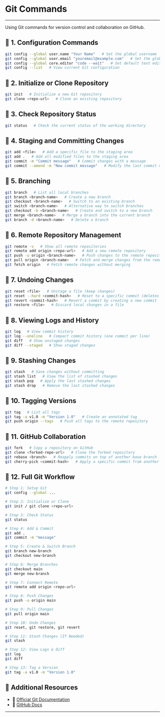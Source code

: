 
# Git Commands  
______________________________
 Using Git commands for version control and collaboration on GitHub.

## 📌 1. Configuration Commands
```sh
git config --global user.name "Your Name"   # Set the global username
git config --global user.email "youremail@example.com"   # Set the global email
git config --global core.editor "code --wait"   # Set default text editor
git config --list   # View current Git configuration
```

## 📌 2. Initialize or Clone Repository
```sh
git init   # Initialize a new Git repository
git clone <repo-url>   # Clone an existing repository
```

## 📌 3. Check Repository Status
```sh
git status   # Check the current status of the working directory
```

## 📌 4. Staging and Committing Changes
```sh
git add <file>   # Add a specific file to the staging area
git add .   # Add all modified files to the staging area
git commit -m "Commit message"   # Commit changes with a message
git commit --amend -m "New commit message"   # Modify the last commit message
```

## 📌 5. Branching
```sh
git branch   # List all local branches
git branch <branch-name>   # Create a new branch
git checkout <branch-name>   # Switch to an existing branch
git switch <branch-name>   # Alternative way to switch branches
git checkout -b <branch-name>   # Create and switch to a new branch
git merge <branch-name>   # Merge a branch into the current branch
git branch -d <branch-name>   # Delete a branch
```

## 📌 6. Remote Repository Management
```sh
git remote -v   # Show all remote repositories
git remote add origin <repo-url>   # Add a new remote repository
git push -u origin <branch-name>   # Push changes to the remote repository
git pull origin <branch-name>   # Fetch and merge changes from the remote repository
git fetch origin   # Fetch remote changes without merging
```

## 📌 7. Undoing Changes
```sh
git reset <file>   # Unstage a file (keep changes)
git reset --hard <commit-hash>   # Reset to a specific commit (deletes changes)
git revert <commit-hash>   # Revert a commit by creating a new commit
git restore <file>   # Discard local changes in a file
```

## 📌 8. Viewing Logs and History
```sh
git log   # View commit history
git log --oneline   # Compact commit history (one commit per line)
git diff   # Show unstaged changes
git diff --staged   # Show staged changes
```

## 📌 9. Stashing Changes
```sh
git stash   # Save changes without committing
git stash list   # View the list of stashed changes
git stash pop   # Apply the last stashed changes
git stash drop   # Remove the last stashed changes
```

## 📌 10. Tagging Versions
```sh
git tag   # List all tags
git tag -a v1.0 -m "Version 1.0"   # Create an annotated tag
git push origin --tags   # Push all tags to the remote repository
```

## 📌 11. GitHub Collaboration
```sh
git fork   # Copy a repository on GitHub
git clone <forked-repo-url>   # Clone the forked repository
git rebase <branch>   # Reapply commits on top of another base branch
git cherry-pick <commit-hash>   # Apply a specific commit from another branch
```

## 📌 12. Full Git Workflow
```sh
# Step 1: Setup Git
git config --global ...

# Step 2: Initialize or Clone
git init / git clone <repo-url>

# Step 3: Check Status
git status

# Step 4: Add & Commit
git add .  
git commit -m "message"

# Step 5: Create & Switch Branch
git branch new-branch  
git checkout new-branch

# Step 6: Merge Branches
git checkout main  
git merge new-branch

# Step 7: Connect Remote
git remote add origin <repo-url>

# Step 8: Push Changes
git push -u origin main

# Step 9: Pull Changes
git pull origin main

# Step 10: Undo Changes
git reset, git restore, git revert

# Step 11: Stash Changes (If Needed)
git stash

# Step 12: View Logs & Diff
git log  
git diff

# Step 13: Tag a Version
git tag -a v1.0 -m "Version 1.0"
```

## 📖 Additional Resources
- 🔗 [Official Git Documentation](https://git-scm.com/doc)  
- 🔗 [GitHub Docs](https://docs.github.com/en/get-started/using-git)  

---
